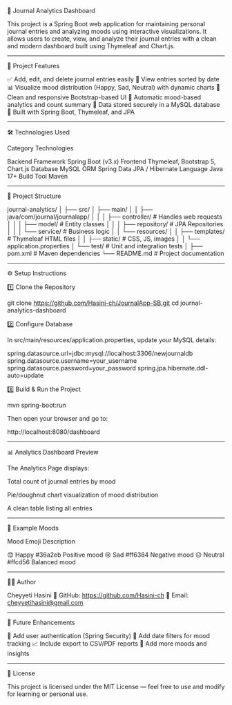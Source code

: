 🧠 Journal Analytics Dashboard

This project is a Spring Boot web application for maintaining personal journal entries and analyzing moods using interactive visualizations.
It allows users to create, view, and analyze their journal entries with a clean and modern dashboard built using Thymeleaf and Chart.js.


---

🚀 Project Features

✅ Add, edit, and delete journal entries easily
📅 View entries sorted by date
📊 Visualize mood distribution (Happy, Sad, Neutral) with dynamic charts
🎨 Clean and responsive Bootstrap-based UI
🧮 Automatic mood-based analytics and count summary
💾 Data stored securely in a MySQL database
🧰 Built with Spring Boot, Thymeleaf, and JPA


---

🛠 Technologies Used

Category	Technologies

Backend Framework	Spring Boot (v3.x)
Frontend	Thymeleaf, Bootstrap 5, Chart.js
Database	MySQL
ORM	Spring Data JPA / Hibernate
Language	Java 17+
Build Tool	Maven



---

📁 Project Structure

journal-analytics/
│
├── src/
│   ├── main/
│   │   ├── java/com/journal/journalapp/
│   │   │   ├── controller/        # Handles web requests
│   │   │   ├── model/             # Entity classes
│   │   │   ├── repository/        # JPA Repositories
│   │   │   └── service/           # Business logic
│   │   └── resources/
│   │       ├── templates/         # Thymeleaf HTML files
│   │       ├── static/            # CSS, JS, images
│   │       └── application.properties
│   └── test/                      # Unit and integration tests
│
├── pom.xml                        # Maven dependencies
└── README.md                      # Project documentation


---

⚙ Setup Instructions

1️⃣ Clone the Repository

git clone https://github.com/Hasini-ch/JournalApp-SB.git
cd journal-analytics-dashboard

2️⃣ Configure Database

In src/main/resources/application.properties, update your MySQL details:

spring.datasource.url=jdbc:mysql://localhost:3306/newjournaldb
spring.datasource.username=your_username
spring.datasource.password=your_password
spring.jpa.hibernate.ddl-auto=update

3️⃣ Build & Run the Project

mvn spring-boot:run

Then open your browser and go to:

http://localhost:8080/dashboard


---

📊 Analytics Dashboard Preview

The Analytics Page displays:

Total count of journal entries by mood

Pie/doughnut chart visualization of mood distribution

A clean table listing all entries



---

🌟 Example Moods

Mood	Emoji	Description

😊 Happy	#36a2eb	Positive mood
😢 Sad	#ff6384	Negative mood
😐 Neutral	#ffcd56	Balanced mood



---

👨‍💻 Author

Cheyyeti Hasini
🔗 GitHub: https://github.com/Hasini-ch
📧 Email: cheyyetihasini@gmail.com


---

🧩 Future Enhancements

🚀 Add user authentication (Spring Security)
📅 Add date filters for mood tracking
📈 Include export to CSV/PDF reports
🌈 Add more moods and insights


---

🪪 License

This project is licensed under the MIT License — feel free to use and modify for learning or personal use.
